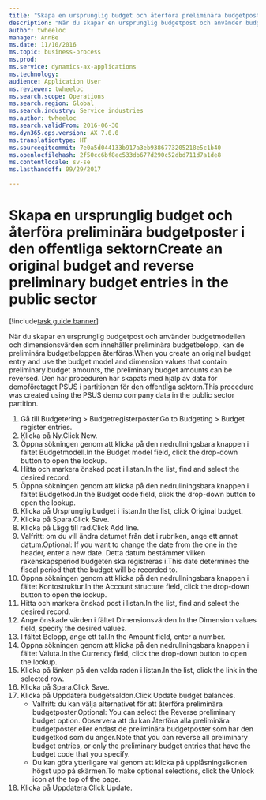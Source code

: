 ```yaml
--- 
title: "Skapa en ursprunglig budget och återföra preliminära budgetposter i den offentliga sektorn"
description: "När du skapar en ursprunglig budgetpost och använder budgetmodellen och dimensionsvärden som innehåller preliminära budgetbelopp, kan de preliminära budgetbeloppen återföras."
author: twheeloc
manager: AnnBe
ms.date: 11/10/2016
ms.topic: business-process
ms.prod: 
ms.service: dynamics-ax-applications
ms.technology: 
audience: Application User
ms.reviewer: twheeloc
ms.search.scope: Operations
ms.search.region: Global
ms.search.industry: Service industries
ms.author: twheeloc
ms.search.validFrom: 2016-06-30
ms.dyn365.ops.version: AX 7.0.0
ms.translationtype: HT
ms.sourcegitcommit: 7e0a5d044133b917a3eb9386773205218e5c1b40
ms.openlocfilehash: 2f50cc6bf8ec533db677d290c52dbd711d7a1de8
ms.contentlocale: sv-se
ms.lasthandoff: 09/29/2017

---
```

# <a name="create-an-original-budget-and-reverse-preliminary-budget-entries-in-the-public-sector"></a><span data-ttu-id="f41ea-103">Skapa en ursprunglig budget och återföra preliminära budgetposter i den offentliga sektorn</span><span class="sxs-lookup"><span data-stu-id="f41ea-103">Create an original budget and reverse preliminary budget entries in the public sector</span></span>

[!include[task guide banner](../../includes/task-guide-banner.md)]

<span data-ttu-id="f41ea-104">När du skapar en ursprunglig budgetpost och använder budgetmodellen och dimensionsvärden som innehåller preliminära budgetbelopp, kan de preliminära budgetbeloppen återföras.</span><span class="sxs-lookup"><span data-stu-id="f41ea-104">When you create an original budget entry and use the budget model and dimension values that contain preliminary budget amounts, the preliminary budget amounts can be reversed.</span></span> <span data-ttu-id="f41ea-105">Den här proceduren har skapats med hjälp av data för demoföretaget PSUS i partitionen för den offentliga sektorn.</span><span class="sxs-lookup"><span data-stu-id="f41ea-105">This procedure was created using the PSUS demo company data in the public sector partition.</span></span>

1. <span data-ttu-id="f41ea-106">Gå till Budgetering > Budgetregisterposter.</span><span class="sxs-lookup"><span data-stu-id="f41ea-106">Go to Budgeting > Budget register entries.</span></span>
2. <span data-ttu-id="f41ea-107">Klicka på Ny.</span><span class="sxs-lookup"><span data-stu-id="f41ea-107">Click New.</span></span>
3. <span data-ttu-id="f41ea-108">Öppna sökningen genom att klicka på den nedrullningsbara knappen i fältet Budgetmodell.</span><span class="sxs-lookup"><span data-stu-id="f41ea-108">In the Budget model field, click the drop-down button to open the lookup.</span></span>
4. <span data-ttu-id="f41ea-109">Hitta och markera önskad post i listan.</span><span class="sxs-lookup"><span data-stu-id="f41ea-109">In the list, find and select the desired record.</span></span>
5. <span data-ttu-id="f41ea-110">Öppna sökningen genom att klicka på den nedrullningsbara knappen i fältet Budgetkod.</span><span class="sxs-lookup"><span data-stu-id="f41ea-110">In the Budget code field, click the drop-down button to open the lookup.</span></span>
6. <span data-ttu-id="f41ea-111">Klicka på Ursprunglig budget i listan.</span><span class="sxs-lookup"><span data-stu-id="f41ea-111">In the list, click Original budget.</span></span>
7. <span data-ttu-id="f41ea-112">Klicka på Spara.</span><span class="sxs-lookup"><span data-stu-id="f41ea-112">Click Save.</span></span>
8. <span data-ttu-id="f41ea-113">Klicka på Lägg till rad.</span><span class="sxs-lookup"><span data-stu-id="f41ea-113">Click Add line.</span></span>
9. <span data-ttu-id="f41ea-114">Valfritt: om du vill ändra datumet från det i rubriken, ange ett annat datum.</span><span class="sxs-lookup"><span data-stu-id="f41ea-114">Optional: If you want to change the date from the one in the header, enter a new date.</span></span> <span data-ttu-id="f41ea-115">Detta datum bestämmer vilken räkenskapsperiod budgeten ska registreras i.</span><span class="sxs-lookup"><span data-stu-id="f41ea-115">This date determines the fiscal period that the budget will be recorded to.</span></span>
10. <span data-ttu-id="f41ea-116">Öppna sökningen genom att klicka på den nedrullningsbara knappen i fältet Kontostruktur.</span><span class="sxs-lookup"><span data-stu-id="f41ea-116">In the Account structure field, click the drop-down button to open the lookup.</span></span>
11. <span data-ttu-id="f41ea-117">Hitta och markera önskad post i listan.</span><span class="sxs-lookup"><span data-stu-id="f41ea-117">In the list, find and select the desired record.</span></span>
12. <span data-ttu-id="f41ea-118">Ange önskade värden i fältet Dimensionsvärden.</span><span class="sxs-lookup"><span data-stu-id="f41ea-118">In the Dimension values field, specify the desired values.</span></span>
13. <span data-ttu-id="f41ea-119">I fältet Belopp, ange ett tal.</span><span class="sxs-lookup"><span data-stu-id="f41ea-119">In the Amount field, enter a number.</span></span>
14. <span data-ttu-id="f41ea-120">Öppna sökningen genom att klicka på den nedrullningsbara knappen i fältet Valuta.</span><span class="sxs-lookup"><span data-stu-id="f41ea-120">In the Currency field, click the drop-down button to open the lookup.</span></span>
15. <span data-ttu-id="f41ea-121">Klicka på länken på den valda raden i listan.</span><span class="sxs-lookup"><span data-stu-id="f41ea-121">In the list, click the link in the selected row.</span></span>
16. <span data-ttu-id="f41ea-122">Klicka på Spara.</span><span class="sxs-lookup"><span data-stu-id="f41ea-122">Click Save.</span></span>
17. <span data-ttu-id="f41ea-123">Klicka på Uppdatera budgetsaldon.</span><span class="sxs-lookup"><span data-stu-id="f41ea-123">Click Update budget balances.</span></span>
    * <span data-ttu-id="f41ea-124">Valfritt: du kan välja alternativet för att återföra preliminära budgetposter.</span><span class="sxs-lookup"><span data-stu-id="f41ea-124">Optional: You can select the Reverse preliminary budget option.</span></span> <span data-ttu-id="f41ea-125">Observera att du kan återföra alla preliminära budgetposter eller endast de preliminära budgetposter som har den budgetkod som du anger.</span><span class="sxs-lookup"><span data-stu-id="f41ea-125">Note that you can reverse all preliminary budget entries, or only the preliminary budget entries that have the budget code that you specify.</span></span>  
    * <span data-ttu-id="f41ea-126">Du kan göra ytterligare val genom att klicka på upplåsningsikonen högst upp på skärmen.</span><span class="sxs-lookup"><span data-stu-id="f41ea-126">To make optional selections, click the Unlock icon at the top of the page.</span></span>  
18. <span data-ttu-id="f41ea-127">Klicka på Uppdatera.</span><span class="sxs-lookup"><span data-stu-id="f41ea-127">Click Update.</span></span>


